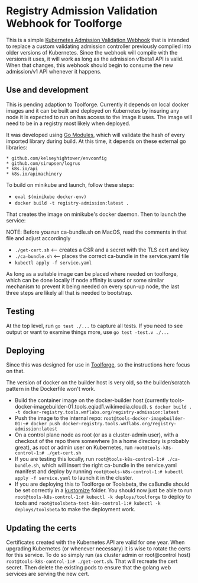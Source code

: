 # Registry Admission Validation Webhook for Toolforge

This is a simple [Kubernetes Admission Validation Webhook](https://kubernetes.io/docs/reference/access-authn-authz/extensible-admission-controllers/#what-are-admission-webhooks) that is intended to replace
a custom validating admission controller previously compiled into older versions of
Kubernetes.  Since the webhook will compile with the versions it uses, it will work
as long as the admission v1beta1 API is valid. When that changes, this webhook should
begin to consume the new admission/v1 API whenever it happens.

## Use and development

This is pending adaption to Toolforge.  Currently it depends on local docker images and it
can be built and deployed on Kubernetes by insuring any node it is expected to run on
has access to the image it uses.  The image will need to be in a registry most likely when deployed.

It was developed using [Go Modules](https://github.com/golang/go/wiki/Modules), which will
validate the hash of every imported library during build.  At this time, it depends on
these external go libraries:

	* github.com/kelseyhightower/envconfig
	* github.com/sirupsen/logrus
	* k8s.io/api
	* k8s.io/apimachinery

To build on minikube and launch, follow these steps:

* `eval $(minikube docker-env)`
* `docker build -t registry-admission:latest .`

That creates the image on minikube's docker daemon.  Then to launch the service:

NOTE: Before you run ca-bundle.sh on MacOS, read the comments in that file and adjust accordingly

* `./get-cert.sh`  <-- creates a CSR and a secret with the TLS cert and key
* `./ca-bundle.sh` <-- places the correct ca-bundle in the service.yaml file
* `kubectl apply -f service.yaml`

As long as a suitable image can be placed where needed on toolforge, which can be done locally if
node affinity is used or some similar mechanism to prevent it being needed on every
spun-up node, the last three steps are likely all that is needed to bootstrap.

## Testing

At the top level, run `go test ./...` to capture all tests.  If you need to see output
or want to examine things more, use `go test -test.v ./...`

## Deploying

Since this was designed for use in [Toolforge](https://wikitech.wikimedia.org/wiki/Portal:Toolforge "Toolforge Portal"), so the instructions here focus on that.

The version of docker on the builder host is very old, so the builder/scratch pattern in
the Dockerfile won't work.

* Build the container image on the docker-builder host (currently tools-docker-imagebuilder-01.tools.eqiad1.wikimedia.cloud). `$ docker build . -t docker-registry.tools.wmflabs.org/registry-admission:latest`
* Push the image to the internal repo: `root@tools-docker-imagebuilder-01:~# docker push docker-registry.tools.wmflabs.org/registry-admission:latest`
* On a control plane node as root (or as a cluster-admin user), with a checkout of the repo there somewhere (in a home directory is probably great), as root or admin user on Kubernetes, run `root@tools-k8s-control-1:# ./get-cert.sh`
* If you are testing this locally, run `root@tools-k8s-control-1:# ./ca-bundle.sh`, which will insert the right ca-bundle in the service.yaml manifest and deploy by running `root@tools-k8s-control-1:# kubectl apply -f service.yaml` to launch it in the cluster.
* If you are deploying this to Toolforge or Toolsbeta, the caBundle should be set correctly in a [kustomize](https://kustomize.io/) folder. You should now just be able to run `root@tools-k8s-control-1:# kubectl -k deploys/toolforge` to deploy to tools and `root@toolsbeta-test-k8s-control-1:# kubectl -k deploys/toolsbeta` to make the deployment work.


## Updating the certs

Certificates created with the Kubernetes API are valid for one year. When upgrading Kubernetes (or whenever necessary)
it is wise to rotate the certs for this service. To do so simply run (as cluster admin or root@control host) `root@tools-k8s-control-1:# ./get-cert.sh`. That will recreate the cert secret. Then delete the existing pods to ensure
that the golang web services are serving the new cert.

